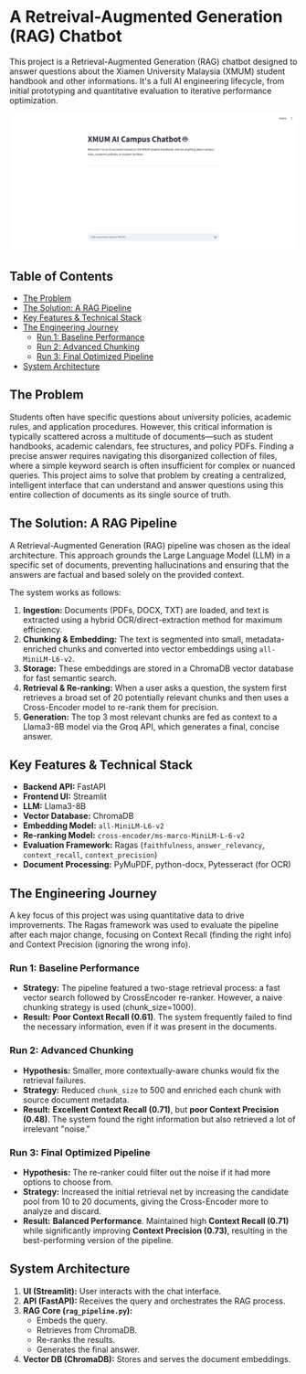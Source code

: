 # A Retreival-Augmented Generation (RAG) Chatbot

This project is a Retrieval-Augmented Generation (RAG) chatbot designed to answer questions about the Xiamen University Malaysia (XMUM) student handbook and other informations. It's a full AI engineering lifecycle, from initial prototyping and quantitative evaluation to iterative performance optimization.

![XMUM AI Chatbot Interface](UI.png)

## Table of Contents
- [The Problem](#the-problem)
- [The Solution: A RAG Pipeline](#the-solution-a-rag-pipeline)
- [Key Features & Technical Stack](#key-features--technical-stack)
- [The Engineering Journey](#the-engineering-journey)
  - [Run 1: Baseline Performance](#run-1-baseline-performance)
  - [Run 2: Advanced Chunking](#run-2-advanced-chunking)
  - [Run 3: Final Optimized Pipeline](#run-3-final-optimized-pipeline)
- [System Architecture](#system-architecture)

## The Problem

Students often have specific questions about university policies, academic rules, and application procedures. However, this critical information is typically scattered across a multitude of documents—such as student handbooks, academic calendars, fee structures, and policy PDFs. Finding a precise answer requires navigating this disorganized collection of files, where a simple keyword search is often insufficient for complex or nuanced queries. This project aims to solve that problem by creating a centralized, intelligent interface that can understand and answer questions using this entire collection of documents as its single source of truth.

## The Solution: A RAG Pipeline

A Retrieval-Augmented Generation (RAG) pipeline was chosen as the ideal architecture. This approach grounds the Large Language Model (LLM) in a specific set of documents, preventing hallucinations and ensuring that the answers are factual and based solely on the provided context.

The system works as follows:
1.  **Ingestion:** Documents (PDFs, DOCX, TXT) are loaded, and text is extracted using a hybrid OCR/direct-extraction method for maximum efficiency.
2.  **Chunking & Embedding:** The text is segmented into small, metadata-enriched chunks and converted into vector embeddings using `all-MiniLM-L6-v2`.
3.  **Storage:** These embeddings are stored in a ChromaDB vector database for fast semantic search.
4.  **Retrieval & Re-ranking:** When a user asks a question, the system first retrieves a broad set of 20 potentially relevant chunks  and then uses a Cross-Encoder model to re-rank them for precision.
5.  **Generation:** The top 3 most relevant chunks are fed as context to a Llama3-8B model via the Groq API, which generates a final, concise answer.

## Key Features & Technical Stack

- **Backend API:** FastAPI
- **Frontend UI:** Streamlit
- **LLM:** Llama3-8B
- **Vector Database:** ChromaDB
- **Embedding Model:** `all-MiniLM-L6-v2`
- **Re-ranking Model:** `cross-encoder/ms-marco-MiniLM-L-6-v2`
- **Evaluation Framework:** Ragas (`faithfulness`, `answer_relevancy`, `context_recall`, `context_precision`)
- **Document Processing:** PyMuPDF, python-docx, Pytesseract (for OCR)

## The Engineering Journey

A key focus of this project was using quantitative data to drive improvements. The Ragas framework was used to evaluate the pipeline after each major change, focusing on Context Recall (finding the right info) and Context Precision (ignoring the wrong info).

### Run 1: Baseline Performance

- **Strategy:** The pipeline featured a two-stage retrieval process: a fast vector search followed by CrossEncoder re-ranker. However, a naive chunking strategy is used (chunk_size=1000).
- **Result:** **Poor Context Recall (0.61)**. The system frequently failed to find the necessary information, even if it was present in the documents.

### Run 2: Advanced Chunking

- **Hypothesis:** Smaller, more contextually-aware chunks would fix the retrieval failures.
- **Strategy:** Reduced `chunk_size` to 500 and enriched each chunk with source document metadata.
- **Result:** **Excellent Context Recall (0.71)**, but **poor Context Precision (0.48)**. The system found the right information but also retrieved a lot of irrelevant "noise."

### Run 3: Final Optimized Pipeline

- **Hypothesis:** The re-ranker could filter out the noise if it had more options to choose from.
- **Strategy:** Increased the initial retrieval net by increasing the candidate pool from 10 to 20 documents, giving the Cross-Encoder more to analyze and discard.
- **Result:** **Balanced Performance**. Maintained high **Context Recall (0.71)** while significantly improving **Context Precision (0.73)**, resulting in the best-performing version of the pipeline.

## System Architecture

1.  **UI (Streamlit):** User interacts with the chat interface.
2.  **API (FastAPI):** Receives the query and orchestrates the RAG process.
3.  **RAG Core (`rag_pipeline.py`):**
    -   Embeds the query.
    -   Retrieves from ChromaDB.
    -   Re-ranks the results.
    -   Generates the final answer.
4.  **Vector DB (ChromaDB):** Stores and serves the document embeddings.